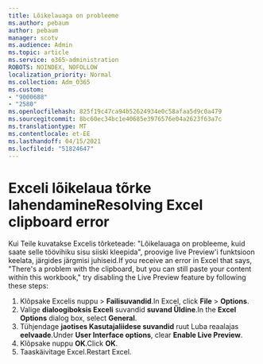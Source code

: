 ```yaml
---
title: Lõikelauaga on probleeme
ms.author: pebaum
author: pebaum
manager: scotv
ms.audience: Admin
ms.topic: article
ms.service: o365-administration
ROBOTS: NOINDEX, NOFOLLOW
localization_priority: Normal
ms.collection: Adm_O365
ms.custom:
- "9000688"
- "2580"
ms.openlocfilehash: 825f19c47ca94b52624934e0c58afaa5d9c0a479
ms.sourcegitcommit: 8bc60ec34bc1e40685e3976576e04a2623f63a7c
ms.translationtype: MT
ms.contentlocale: et-EE
ms.lasthandoff: 04/15/2021
ms.locfileid: "51824647"
---
```

# <a name="resolving-excel-clipboard-error"></a><span data-ttu-id="755d0-102">Exceli lõikelaua tõrke lahendamine</span><span class="sxs-lookup"><span data-stu-id="755d0-102">Resolving Excel clipboard error</span></span>

<span data-ttu-id="755d0-103">Kui Teile kuvatakse Excelis tõrketeade: "Lõikelauaga on probleeme, kuid saate selle töövihiku sisu siiski kleepida", proovige live Preview'i funktsioon keelata, järgides järgmisi juhiseid.</span><span class="sxs-lookup"><span data-stu-id="755d0-103">If you receive an error in Excel that says, "There's a problem with the clipboard, but you can still paste your content within this workbook," try disabling the Live Preview feature by following these steps:</span></span>

1. <span data-ttu-id="755d0-104">Klõpsake Excelis nuppu  >  **Failisuvandid**.</span><span class="sxs-lookup"><span data-stu-id="755d0-104">In Excel, click **File** > **Options**.</span></span>
3. <span data-ttu-id="755d0-105">Valige **dialoogiboksis Exceli** suvandid **suvand Üldine**.</span><span class="sxs-lookup"><span data-stu-id="755d0-105">In the **Excel Options** dialog box, select **General**.</span></span>
4. <span data-ttu-id="755d0-106">Tühjendage **jaotises Kasutajaliidese suvandid** ruut Luba reaalajas **eelvaade**.</span><span class="sxs-lookup"><span data-stu-id="755d0-106">Under **User Interface options**, clear **Enable Live Preview**.</span></span>
5. <span data-ttu-id="755d0-107">Klõpsake nuppu **OK**.</span><span class="sxs-lookup"><span data-stu-id="755d0-107">Click **OK**.</span></span>
6. <span data-ttu-id="755d0-108">Taaskäivitage Excel.</span><span class="sxs-lookup"><span data-stu-id="755d0-108">Restart Excel.</span></span>
